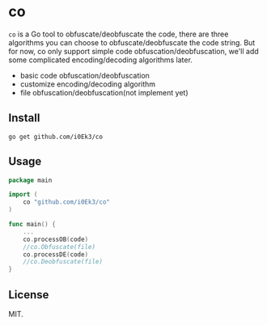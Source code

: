 # co

`co` is a Go tool to obfuscate/deobfuscate the code, there are three algorithms you can choose to obfuscate/deobfuscate the code string. But for now, co only support simple code obfuscation/deobfuscation, we'll add some complicated encoding/decoding algorithms later.

- basic code obfuscation/deobfuscation
- customize encoding/decoding algorithm
- file obfuscation/deobfuscation(not implement yet)

## Install

`go get github.com/i0Ek3/co`

## Usage

```Go
package main

import (
    co "github.com/i0Ek3/co"
)

func main() {
    ...
    co.processOB(code)
    //co.Obfuscate(file)
    co.processDE(code)
    //co.Deobfuscate(file)
}
```

## License

MIT.
